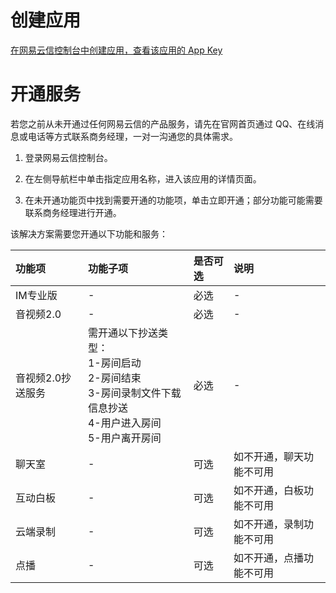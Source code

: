 # 创建应用
[在网易云信控制台中创建应用，查看该应用的 App Key](https://doc.yunxin.163.com/docs/jcyOTA0ODM/DkyMDM2Mzk?platformId=50002#1%20%E5%88%9B%E5%BB%BA%E5%BA%94%E7%94%A8)

# 开通服务
若您之前从未开通过任何网易云信的产品服务，请先在官网首页通过 QQ、在线消息或电话等方式联系商务经理，一对一沟通您的具体需求。

 1. 登录网易云信控制台。

 2. 在左侧导航栏中单击指定应用名称，进入该应用的详情页面。

 3. 在未开通功能页中找到需要开通的功能项，单击立即开通；部分功能可能需要联系商务经理进行开通。

该解决方案需要您开通以下功能和服务：

| 功能项 | 功能子项 | 是否可选 | 说明 |
| :------ | :------ | :------ | :------ |
| IM专业版  | - |  必选  | - |
| 音视频2.0  | - |  必选  | - |
| 音视频2.0抄送服务  | 需开通以下抄送类型：<br> 1-房间启动 <br> 2-房间结束 <br> 3-房间录制文件下载信息抄送 <br> 4-用户进入房间 <br> 5-用户离开房间 |  必选  | - |
| 聊天室  | - |  可选  | 如不开通，聊天功能不可用 |
| 互动白板  | - |  可选  | 如不开通，白板功能不可用 |
| 云端录制  | - |  可选  | 如不开通，录制功能不可用 |
| 点播  | - |  可选  | 如不开通，点播功能不可用 |



